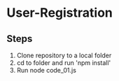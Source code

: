 # User-Registration

Steps
------
1. Clone repository to a local folder
2. cd to folder and run 'npm install'
3. Run node code_01.js
